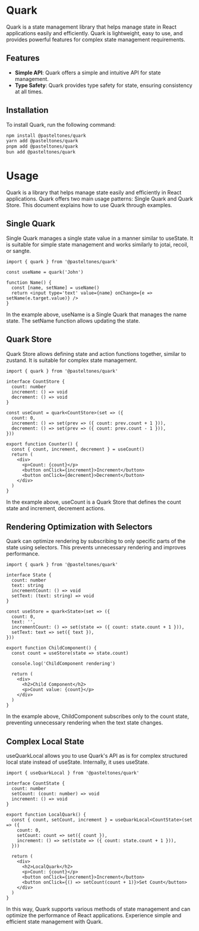 # Quark

Quark is a state management library that helps manage state in React applications easily and efficiently. Quark is lightweight, easy to use, and provides powerful features for complex state management requirements.

## Features

- **Simple API**: Quark offers a simple and intuitive API for state management.
- **Type Safety**: Quark provides type safety for state, ensuring consistency at all times.

## Installation

To install Quark, run the following command:

```bash
npm install @pasteltones/quark
yarn add @pasteltones/quark
pnpm add @pasteltones/quark
bun add @pasteltones/quark
```

# Usage

Quark is a library that helps manage state easily and efficiently in React applications. Quark offers two main usage patterns: Single Quark and Quark Store. This document explains how to use Quark through examples.

<!--  -->

## Single Quark

Single Quark manages a single state value in a manner similar to useState. It is suitable for simple state management and works similarly to jotai, recoil, or sangte.

```tsx
import { quark } from '@pasteltones/quark'

const useName = quark('John')

function Name() {
  const [name, setName] = useName()
  return <input type='text' value={name} onChange={e => setName(e.target.value)} />
}
```

In the example above, useName is a Single Quark that manages the name state. The setName function allows updating the state.

<!--  -->

## Quark Store

Quark Store allows defining state and action functions together, similar to zustand. It is suitable for complex state management.

```tsx
import { quark } from '@pasteltones/quark'

interface CountStore {
  count: number
  increment: () => void
  decrement: () => void
}

const useCount = quark<CountStore>(set => ({
  count: 0,
  increment: () => set(prev => ({ count: prev.count + 1 })),
  decrement: () => set(prev => ({ count: prev.count - 1 })),
}))

export function Counter() {
  const { count, increment, decrement } = useCount()
  return (
    <div>
      <p>Count: {count}</p>
      <button onClick={increment}>Increment</button>
      <button onClick={decrement}>Decrement</button>
    </div>
  )
}
```

In the example above, useCount is a Quark Store that defines the count state and increment, decrement actions.

<!--  -->

## Rendering Optimization with Selectors

Quark can optimize rendering by subscribing to only specific parts of the state using selectors. This prevents unnecessary rendering and improves performance.

```tsx
import { quark } from '@pasteltones/quark'

interface State {
  count: number
  text: string
  incrementCount: () => void
  setText: (text: string) => void
}

const useStore = quark<State>(set => ({
  count: 0,
  text: '',
  incrementCount: () => set(state => ({ count: state.count + 1 })),
  setText: text => set({ text }),
}))

export function ChildComponent() {
  const count = useStore(state => state.count)

  console.log('ChildComponent rendering')

  return (
    <div>
      <h2>Child Component</h2>
      <p>Count value: {count}</p>
    </div>
  )
}
```

In the example above, ChildComponent subscribes only to the count state, preventing unnecessary rendering when the text state changes. 

<!--  -->

## Complex Local State

useQuarkLocal allows you to use Quark's API as is for complex structured local state instead of useState.
Internally, it uses useState.

```tsx
import { useQuarkLocal } from '@pasteltones/quark'

interface CountState {
  count: number
  setCount: (count: number) => void
  increment: () => void
}

export function LocalQuark() {
  const { count, setCount, increment } = useQuarkLocal<CountState>(set => ({
    count: 0,
    setCount: count => set({ count }),
    increment: () => set(state => ({ count: state.count + 1 })),
  }))

  return (
    <div>
      <h2>LocalQuark</h2>
      <p>Count: {count}</p>
      <button onClick={increment}>Increment</button>
      <button onClick={() => setCount(count + 1)}>Set Count</button>
    </div>
  )
}
```

In this way, Quark supports various methods of state management and can optimize the performance of React applications. Experience simple and efficient state management with Quark.